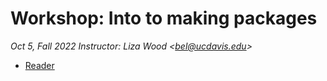 
# Workshop: Into to making packages

_Oct 5, Fall 2022_ 
_Instructor: Liza Wood <<bel@ucdavis.edu>>_  

* [Reader](https://d-rug.github.io/packages_with_roxygen2/)



